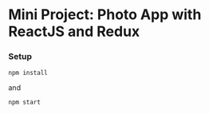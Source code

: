 # Mini Project: Photo App with ReactJS and Redux

### Setup

```
npm install
```

and

```
npm start
```
